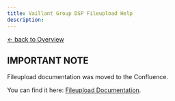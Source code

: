 ```yaml
---
title: Vaillant Group DSP Fileupload Help
description: 
---
```


[&larr; back to Overview](/)

## IMPORTANT NOTE
Fileupload documentation was moved to the Confluence.

You can find it here: [Fileupload Documentation](https://groupspace.vaillant-group.com/display/VIXP/Salesforce+Fileupload).

